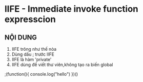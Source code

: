 # IIFE - Immediate invoke function expresscion 
## NỘI DUNG

1. IIFE trông như thế nòa 
2. Dùng dấu ; trước IIFE
3. IIFE là hàm 'private'
4. IIFE dùng để viết thư viên,không tạo ra biến global



;(function(){
    console.log("hello")
})()

